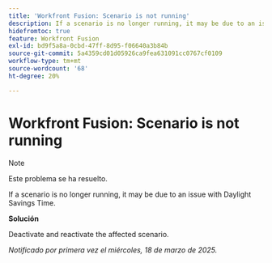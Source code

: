 ```yaml
---
title: 'Workfront Fusion: Scenario is not running'
description: If a scenario is no longer running, it may be due to an issue with Daylight Savings Time. Hay una solución disponible.
hidefromtoc: true
feature: Workfront Fusion
exl-id: bd9f5a8a-0cbd-47ff-8d95-f06640a3b84b
source-git-commit: 5a4359cd01d05926ca9fea631091cc0767cf0109
workflow-type: tm+mt
source-wordcount: '68'
ht-degree: 20%

---
```


# Workfront Fusion: Scenario is not running

>[!NOTE]
>
>Este problema se ha resuelto.

If a scenario is no longer running, it may be due to an issue with Daylight Savings Time.

**Solución**

Deactivate and reactivate the affected scenario.

_Notificado por primera vez el miércoles, 18 de marzo de 2025._

